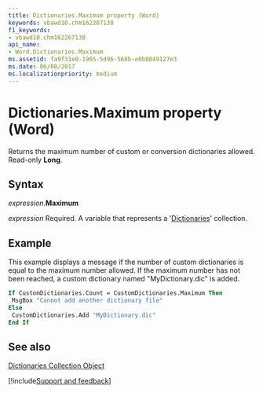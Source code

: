 ```yaml
---
title: Dictionaries.Maximum property (Word)
keywords: vbawd10.chm162267138
f1_keywords:
- vbawd10.chm162267138
api_name:
- Word.Dictionaries.Maximum
ms.assetid: fa9f31e0-1965-5d96-568b-e0b8049127e3
ms.date: 06/08/2017
ms.localizationpriority: medium
---
```



# Dictionaries.Maximum property (Word)

Returns the maximum number of custom or conversion dictionaries allowed. Read-only **Long**.


## Syntax

_expression_.**Maximum**

_expression_ Required. A variable that represents a '[Dictionaries](Word.dictionaries.md)' collection.


## Example

This example displays a message if the number of custom dictionaries is equal to the maximum number allowed. If the maximum number has not been reached, a custom dictionary named "MyDictionary.dic" is added.


```vb
If CustomDictionaries.Count = CustomDictionaries.Maximum Then 
 MsgBox "Cannot add another dictionary file" 
Else 
 CustomDictionaries.Add "MyDictionary.dic" 
End If
```


## See also


[Dictionaries Collection Object](Word.dictionaries.md)

[!include[Support and feedback](~/includes/feedback-boilerplate.md)]